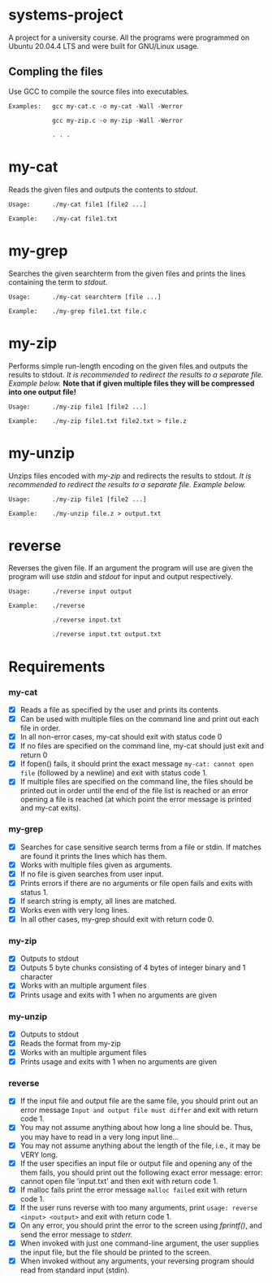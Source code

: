 # systems-project
A project for a university course.
All the programs were programmed on Ubuntu 20.04.4 LTS and were built for GNU/Linux usage.

## Compling the files
Use GCC to compile the source files into executables.
```
Examples:   gcc my-cat.c -o my-cat -Wall -Werror
            
            gcc my-zip.c -o my-zip -Wall -Werror

            . . .
```

# my-cat
Reads the given files and outputs the contents to *stdout*.
```
Usage:      ./my-cat file1 [file2 ...]

Example:    ./my-cat file1.txt
```

# my-grep
Searches the given searchterm from the given files and prints the lines containing the term to *stdout*.
```
Usage:      ./my-cat searchterm [file ...]

Example:    ./my-grep file1.txt file.c
```

# my-zip
Performs simple run-length encoding on the given files and outputs the results to stdout. *It is recommended to redirect the results to a separate file. Example below.* __Note that if given multiple files they will be compressed into one output file!__
```
Usage:      ./my-zip file1 [file2 ...]

Example:    ./my-zip file1.txt file2.txt > file.z
```

# my-unzip
Unzips files encoded with *my-zip* and redirects the results to stdout. *It is recommended to redirect the results to a separate file. Example below.*
```
Usage:      ./my-zip file1 [file2 ...]

Example:    ./my-unzip file.z > output.txt
```

# reverse
Reverses the given file. If an argument the program will use are given the program will use *stdin* and *stdout* for input and output respectively.
```
Usage:      ./reverse input output

Example:    ./reverse

            ./reverse input.txt
            
            ./reverse input.txt output.txt
```

# Requirements
### my-cat
- [X]   Reads a file as specified by the user and prints its contents
- [X]   Can be used with multiple files on the command line and print out each file in order.
- [X]   In all non-error cases, my-cat should exit with status code 0
- [X]   If no files are specified on the command line, my-cat should just exit and return 0
- [X]   If fopen() fails, it should print the exact message `my-cat: cannot open file` (followed by a newline) and exit with status code 1.
- [X]   If multiple files are specified on the command line, the files should be printed out in order until the end of the file list is reached or an error opening a file is reached (at which point the error message is printed and my-cat exits).

### my-grep
- [X]   Searches for case sensitive search terms from a file or stdin. If matches are found it prints the lines which has them.
- [X]   Works with multiple files given as arguments.
- [X]   If no file is given searches from user input.
- [X]   Prints errors if there are no arguments or file open fails and exits with status 1.
- [X]   If search string is empty, all lines are matched.
- [X]   Works even with very long lines.
- [X]   In all other cases, my-grep should exit with return code 0.

### my-zip
- [X]   Outputs to stdout
- [X]   Outputs 5 byte chunks consisting of 4 bytes of integer binary and 1 character
- [X]   Works with an multiple argument files
- [X]   Prints usage and exits with 1 when no arguments are given

### my-unzip
- [X]   Outputs to stdout
- [X]   Reads the format from my-zip
- [X]   Works with an multiple argument files
- [X]   Prints usage and exits with 1 when no arguments are given

### reverse
- [X]   If the input file and output file are the same file, you should print out an error message `Input and output file must differ` and exit with return code 1.
- [X]   You may not assume anything about how long a line should be. Thus, you may have to read in a very long input line...
- [X]   You may not assume anything about the length of the file, i.e., it may be VERY long.
- [X]   If the user specifies an input file or output file and opening any of the them fails, you should print out the following exact error message: error: cannot open file 'input.txt' and then exit with return code 1.
- [X]   If malloc fails print the error message `malloc failed` exit with return code 1.
- [X]   If the user runs reverse with too many arguments, print `usage: reverse <input> <output>` and exit with return code 1.
- [X]   On any error, you should print the error to the screen using *fprintf()*, and send the error message to *stderr.*
- [X]   When invoked with just one command-line argument, the user supplies the input file, but the file should be printed to the screen.
- [X]   When invoked without any arguments, your reversing program should read from standard input (stdin).
